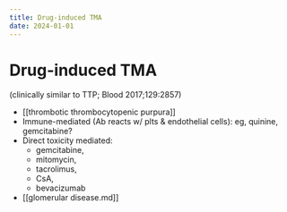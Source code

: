 ```yaml
---
title: Drug-induced TMA
date: 2024-01-01
---
```


# Drug-induced TMA

(clinically similar to TTP; Blood 2017;129:2857)

- [[thrombotic thrombocytopenic purpura]]
- Immune-mediated (Ab reacts w/ plts & endothelial cells): eg, quinine, gemcitabine?
- Direct toxicity mediated:
  - gemcitabine,
  - mitomycin,
  - tacrolimus,
  - CsA,
  - bevacizumab
- [[glomerular disease.md]]
